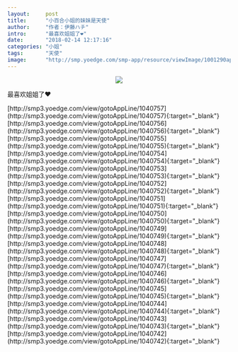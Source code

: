 ```yaml
---
layout:     post
title:      "小百合小姐的妹妹是天使"
author:     "作者：伊藤ハチ"
intro:      "最喜欢姐姐了❤"
date:       "2018-02-14 12:17:16"
categories: "小姐"
tags:       "天使"
image:      "http://smp.yoedge.com/smp-app/resource/viewImage/1001290appline.png"
---
```

<div style="text-align: center">
<p><img src="http://smp.yoedge.com/smp-app/resource/viewImage/1001290appline.png"/></p>
</div>
<p class="post-meta">
<span>最喜欢姐姐了❤</span>
</p>
[http://smp3.yoedge.com/view/gotoAppLine/1040757](http://smp3.yoedge.com/view/gotoAppLine/1040757){:target="_blank"}
[http://smp3.yoedge.com/view/gotoAppLine/1040756](http://smp3.yoedge.com/view/gotoAppLine/1040756){:target="_blank"}
[http://smp3.yoedge.com/view/gotoAppLine/1040755](http://smp3.yoedge.com/view/gotoAppLine/1040755){:target="_blank"}
[http://smp3.yoedge.com/view/gotoAppLine/1040754](http://smp3.yoedge.com/view/gotoAppLine/1040754){:target="_blank"}
[http://smp3.yoedge.com/view/gotoAppLine/1040753](http://smp3.yoedge.com/view/gotoAppLine/1040753){:target="_blank"}
[http://smp3.yoedge.com/view/gotoAppLine/1040752](http://smp3.yoedge.com/view/gotoAppLine/1040752){:target="_blank"}
[http://smp3.yoedge.com/view/gotoAppLine/1040751](http://smp3.yoedge.com/view/gotoAppLine/1040751){:target="_blank"}
[http://smp3.yoedge.com/view/gotoAppLine/1040750](http://smp3.yoedge.com/view/gotoAppLine/1040750){:target="_blank"}
[http://smp3.yoedge.com/view/gotoAppLine/1040749](http://smp3.yoedge.com/view/gotoAppLine/1040749){:target="_blank"}
[http://smp3.yoedge.com/view/gotoAppLine/1040748](http://smp3.yoedge.com/view/gotoAppLine/1040748){:target="_blank"}
[http://smp3.yoedge.com/view/gotoAppLine/1040747](http://smp3.yoedge.com/view/gotoAppLine/1040747){:target="_blank"}
[http://smp3.yoedge.com/view/gotoAppLine/1040746](http://smp3.yoedge.com/view/gotoAppLine/1040746){:target="_blank"}
[http://smp3.yoedge.com/view/gotoAppLine/1040745](http://smp3.yoedge.com/view/gotoAppLine/1040745){:target="_blank"}
[http://smp3.yoedge.com/view/gotoAppLine/1040744](http://smp3.yoedge.com/view/gotoAppLine/1040744){:target="_blank"}
[http://smp3.yoedge.com/view/gotoAppLine/1040743](http://smp3.yoedge.com/view/gotoAppLine/1040743){:target="_blank"}
[http://smp3.yoedge.com/view/gotoAppLine/1040742](http://smp3.yoedge.com/view/gotoAppLine/1040742){:target="_blank"}


